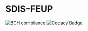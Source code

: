 # SDIS-FEUP
[![BCH compliance](https://bettercodehub.com/edge/badge/jflcarvalho/SDIS-FEUP?branch=project&token=2d8467f22312dd57f5d76ab38592445ef673d7c4)](https://bettercodehub.com/)
[![Codacy Badge](https://api.codacy.com/project/badge/Grade/322adeafbb664a7995776a14bf2f8c39)](https://www.codacy.com?utm_source=github.com&amp;utm_medium=referral&amp;utm_content=jflcarvalho/SDIS-FEUP&amp;utm_campaign=Badge_Grade)
